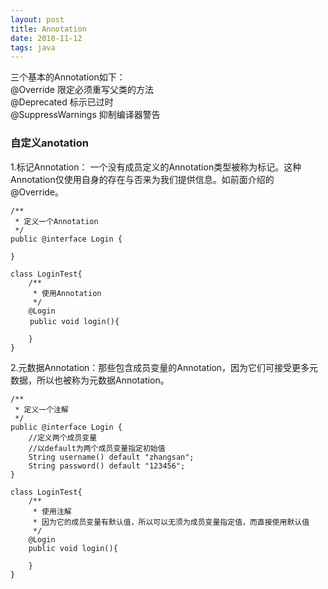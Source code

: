 ```yaml
--- 
layout: post
title: Annotation
date: 2018-11-12
tags: java
---
```

三个基本的Annotation如下：  
@Override         限定必须重写父类的方法  
@Deprecated     标示已过时  
@SuppressWarnings     抑制编译器警告  
### **自定义anotation**
1.标记Annotation： 一个没有成员定义的Annotation类型被称为标记。这种Annotation仅使用自身的存在与否来为我们提供信息。如前面介绍的@Override。

``` 
/**
 * 定义一个Annotation
 */
public @interface Login {
  
}

class LoginTest{
    /**
     * 使用Annotation
     */
    @Login
　　 public void login(){
        
    }
}
```
2.元数据Annotation：那些包含成员变量的Annotation，因为它们可接受更多元数据，所以也被称为元数据Annotation。

``` 
/**
 * 定义一个注解
 */
public @interface Login {
    //定义两个成员变量
    //以default为两个成员变量指定初始值
    String username() default "zhangsan";
    String password() default "123456";
}

class LoginTest{
    /**
     * 使用注解
　　　* 因为它的成员变量有默认值，所以可以无须为成员变量指定值，而直接使用默认值
     */
    @Login
    public void login(){
        
    }
}
```

